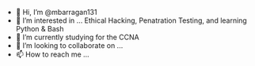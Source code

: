 - 👋 Hi, I’m @mbarragan131
- 👀 I’m interested in ... Ethical Hacking, Penatration Testing, and learning Python & Bash
- 🌱 I’m currently studying for the CCNA
- 💞️ I’m looking to collaborate on ...
- 📫 How to reach me ...

<!---
mbarragan131/mbarragan131 is a ✨ special ✨ repository because its `README.md` (this file) appears on your GitHub profile.
You can click the Preview link to take a look at your changes.
--->
